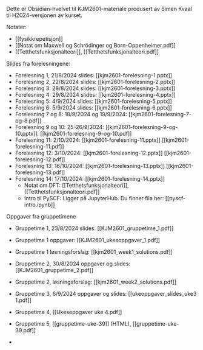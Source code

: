 
Dette er Obsidian-hvelvet til KJM2601-materiale produsert av Simen Kvaal til H2024-versjonen av kurset.

Notater:
* [[fysikkrepetisjon]]
* [[Notat om Maxwell og Schrödinger og Born-Oppenheimer.pdf]]
* [[Tetthetsfunksjonalteori]], [[Tetthetsfunksjonalteori.pdf]]


Slides fra forelesningene:
* Forelesning 1, 21/8/2024 slides: [[kjm2601-forelesning-1.pptx]]
* Forelesning 2, 22/8/2024 slides: [[kjm2601-forelesning-2.pptx]]
* Forelesning 3: 28/8/2024 slides: [[kjm2601-forelesning-3.pptx]]
* Forelesning 4: 29/8/2024 slides: [[kjm2601-forelesning-4.pptx]]
* Forelesning 5: 4/9/2024 slides: [[kjm2601-forelesning-5.pptx]]
* Forelesning 6: 5/9/2024 slides: [[kjm2601-forelesning-6.pptx]]
* Forelesning 7 og 8: 18/9/2024 og 19/9/2024: [[kjm2601-forelesning-7-og-8.pdf]]
* Forelesning 9 og 10: 25-26/9/2024: [[kjm2601-forelesning-9-og-10.pptx]]. [[kjm2601-forelesning-9-og-10.pdf]]
* Forelesning 11: 2/10/2024: [[kjm2601-forelesning-11.pptx]] [[kjm2601-forelesning-11.pdf]]
* Forelesning 12: 3/10/2024: [[kjm2601-forelesning-12.pptx]] [[kjm2601-forelesning-12.pdf]]
* Forelesning 13: 16/10/2024: [[kjm2601-forelesning-13.pptx]] [[kjm2601-forelesning-13.pdf]]
* Forelesning 14: 17/10/2024: [[kjm2601-forelesning-14.pptx]]
	* Notat om DFT: [[Tetthetsfunksjonalteori]], [[Tetthetsfunksjonalteori.pdf]]
	* Intro til PySCF: Ligger på JupyterHub. Du finner fila her: [[pyscf-intro.ipynb]]


Oppgaver fra gruppetimene
* Gruppetime 1, 23/8/2024 slides: [[KJM2601_gruppetime_1.pdf]]
* Gruppetime 1 oppgaver: [[KJM2601_ukesoppgaver_1.pdf]]
* Gruppetime 1 løsningsforslag: [[kjm2601_week1_solutions.pdf]]

* Gruppetime 2, 30/8/2024 oppgaver og slides: [[KJM2601_gruppetime_2.pdf]]
* Gruppetime 2, løsningsforslag: [[kjm2601_week2_solutions.pdf]]
* Gruppetime 3, 6/9/2024 oppgaver og slides: [[ukeoppgaver_slides_uke3 1.pdf]]
* Gruppetime 4, [[Ukesoppgaver uke 4.pdf]]
* Gruppetime 5, [[gruppetime-uke-39]] (HTML), [[gruppetime-uke-39.pdf]]
* 